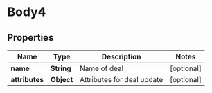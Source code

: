 
# Body4

## Properties
Name | Type | Description | Notes
------------ | ------------- | ------------- | -------------
**name** | **String** | Name of deal |  [optional]
**attributes** | **Object** | Attributes for deal update |  [optional]




